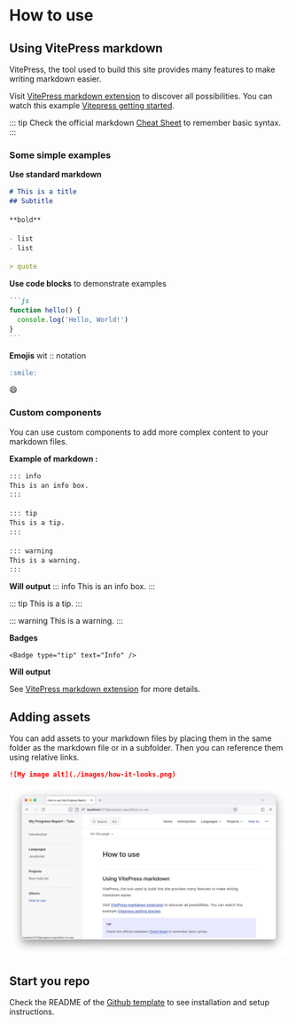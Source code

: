 # How to use

## Using VitePress markdown

VitePress, the tool used to build this site provides many features to make writing markdown easier.

Visit [VitePress markdown extension](https://vitepress.dev/guide/markdown) to discover all possibilities. You can watch this example [Vitepress getting started](https://github.com/vuejs/vitepress/blob/main/docs/guide/getting-started.md?plain=1).

::: tip
Check the official markdown [Cheat Sheet](https://www.markdownguide.org/cheat-sheet/) to remember basic syntax.
:::

### Some simple examples

**Use standard markdown**

```md
# This is a title
## Subtitle

**bold**

- list
- list

> quote
```

**Use code blocks** to demonstrate examples

````md
```js
function hello() {
  console.log('Hello, World!')
}
```
````

**Emojis** wit :: notation
```md
:smile:
```
:smile:

### Custom components

You can use custom components to add more complex content to your markdown files.

**Example of markdown :**
```md
::: info
This is an info box.
:::

::: tip
This is a tip.
:::

::: warning
This is a warning.
:::
```
**Will output**
::: info
This is an info box.
:::

::: tip
This is a tip.
:::

::: warning
This is a warning.
:::

**Badges**
```mdx
<Badge type="tip" text="Info" />
```

**Will output**
<Badge type="tip" text="Info" />

See [VitePress markdown extension](https://vitepress.dev/guide/markdown) for more details.


## Adding assets

You can add assets to your markdown files by placing them in the same folder as the markdown file or in a subfolder. Then you can reference them using relative links.

```md
![My image alt](./images/how-it-looks.png)
```

![My image alt](./images/how-it-looks.png)


## Start you repo

Check the README of the [Github template](https://github.com/jobtrek/progress-report) to see installation and setup instructions.
